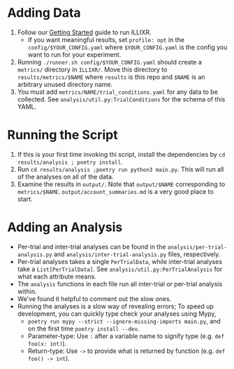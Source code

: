 # Adding Data
1. Follow our [Getting Started](https://illixr.github.io/ILLIXR/getting_started/) guide to run ILLIXR.
    * If you want meaningful results, set `profile: opt` in the `config/$YOUR_CONFIG.yaml` where `$YOUR_CONFIG.yaml` is the config you want to run for your experiment.
2. Running `./runner.sh config/$YOUR_CONFIG.yaml` should create a `metrics/` directory in `ILLIXR/`. Move this directory to `results/metrics/$NAME` where `results` is this repo and `$NAME` is an arbitrary unused directory name.
3. You must add `metrics/NAME/trial_conditions.yaml` for any data to be collected. See `analysis/util.py:TrialConditions` for the schema of this YAML.

# Running the Script
1. If this is your first time invoking thi script, install the dependencies by `cd results/analysis ; poetry install`.
2. Run `cd results/analysis ;poetry run python3 main.py`. This will run all of the analyses on all of the data.
3. Examine the results in `output/`. Note that `output/$NAME` corresponding to `metrics/$NAME`. `output/account_summaries.md` is a very good place to start.

# Adding an Analysis
- Per-trial and inter-trial analyses can be found in the `analysis/per-trial-analysis.py` and `analysis/inter-trial-analysis.py` files, respectively.
- Per-trial analyses takes a single `PerTrialData`, while inter-trial analyses take a `List[PerTrialData]`. See `analysis/util.py:PerTrialAnalysis` for what each attribute means.
- The `analysis` functions in each file run all inter-trial or per-trial analysis within.
- We've found it helpful to comment out the slow ones.
- Running the analyses is a slow way of revealing errors; To speed up development, you can quickly type check your analyses using Mypy,
  - `poetry run mypy --strict --ignore-missing-imports main.py`, and on the first time `poetry install --dev`.
  - Parameter-type: Use `:` after a variable name to signify type (e.g. `def foo(x: int)`).
  - Return-type: Use `->` to provide what is returned by function (e.g. `def foo() -> int`).
